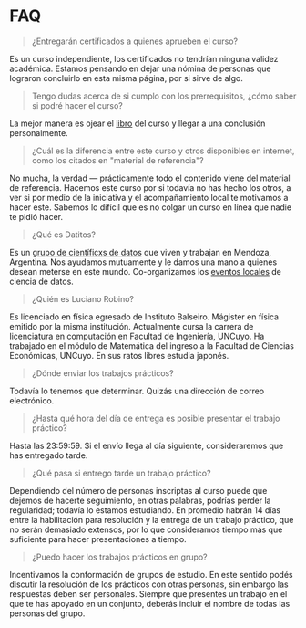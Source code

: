 FAQ
===

> ¿Entregarán certificados a quienes aprueben el curso?

Es un curso independiente, los certificados no tendrían ninguna validez académica.
Estamos pensando en dejar una nómina de personas que lograron concluirlo en esta misma
página, por si sirve de algo.

> Tengo dudas acerca de si cumplo con los prerrequisitos, ¿cómo saber si podré hacer el curso?

La mejor manera es ojear el [libro](https://d2l.ai) del curso y llegar a una conclusión personalmente.

> ¿Cuál es la diferencia entre este curso y otros disponibles en internet, como los citados en "material de referencia"?

No mucha, la verdad — prácticamente todo el contenido viene del material de referencia.
Hacemos este curso por si todavía no has hecho los otros, a ver si por medio de la iniciativa
y el acompañamiento local te motivamos a hacer este. Sabemos lo difícil que es no colgar
un curso en línea que nadie te pidió hacer.

<blockquote id="datitos">
  <p>¿Qué es Datitos?</p>
</blockquote>

Es un [grupo de científicxs de datos](https://github.com/orgs/datitos/people) que viven y trabajan en Mendoza, Argentina.
Nos ayudamos mutuamente y le damos una mano a quienes desean meterse en este mundo. Co-organizamos los
[eventos locales](https://www.meetup.com/ciencia-de-datos-en-mendoza) de ciencia de datos.

<blockquote id="lucho">
  <p>¿Quién es Luciano Robino?</p>
</blockquote>

Es licenciado en física egresado de Instituto Balseiro. Mágister en física emitido por la misma institución.
Actualmente cursa la carrera de licenciatura en computación en Facultad de Ingeniería, UNCuyo.
Ha trabajado en el módulo de Matemática del ingreso a la Facultad de Ciencias Económicas, UNCuyo.
En sus ratos libres estudia japonés.

> ¿Dónde enviar los trabajos prácticos?

Todavía lo tenemos que determinar. Quizás una dirección de correo electrónico.

> ¿Hasta qué hora del día de entrega es posible presentar el trabajo práctico?

Hasta las 23:59:59. Si el envío llega al día siguiente, consideraremos que has entregado tarde.

> ¿Qué pasa si entrego tarde un trabajo práctico?

Dependiendo del número de personas inscriptas al curso puede que dejemos de hacerte seguimiento,
en otras palabras, podrías perder la regularidad; todavía lo estamos estudiando. En promedio habrán
14 días entre la habilitación para resolución y la entrega de un trabajo práctico, que no serán
demasiado extensos, por lo que consideramos tiempo más que suficiente para hacer presentaciones a tiempo.

> ¿Puedo hacer los trabajos prácticos en grupo?

Incentivamos la conformación de grupos de estudio. En este sentido podés discutir la resolución de los prácticos
con otras personas, sin embargo las respuestas deben ser personales. Siempre que presentes un trabajo en el que te has
apoyado en un conjunto, deberás incluir el nombre de todas las personas del grupo.
